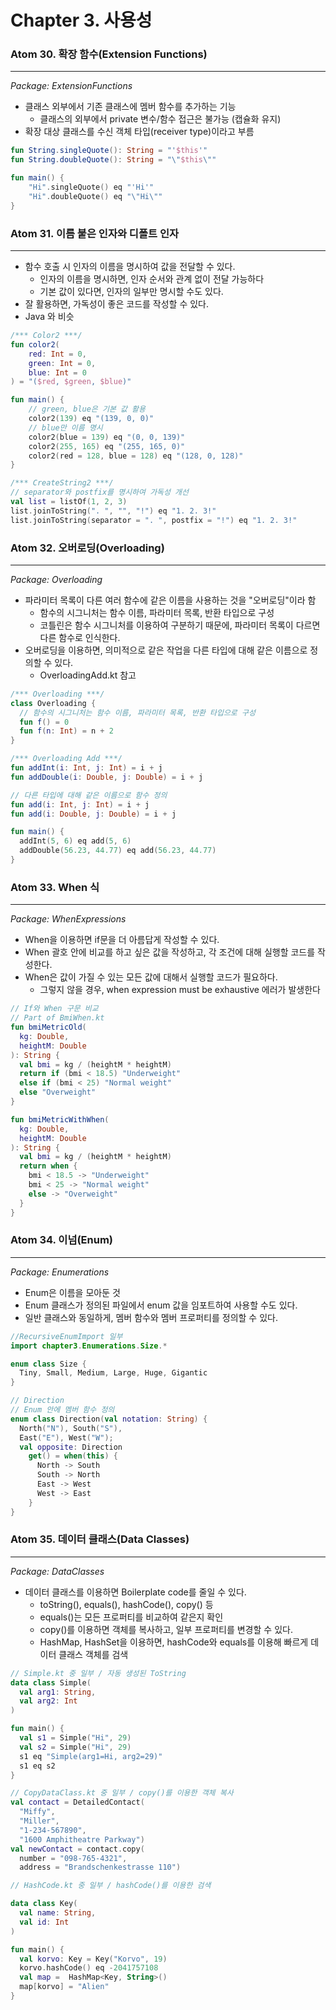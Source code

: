 # Chapter 3. 사용성

### Atom 30. 확장 함수(Extension Functions)

---

*Package: ExtensionFunctions*

- 클래스 외부에서 기존 클래스에 멤버 함수를 추가하는 기능
  - 클래스의 외부에서 private 변수/함수 접근은 불가능 (캡슐화 유지)
- 확장 대상 클래스를 수신 객체 타입(receiver type)이라고 부름
```kotlin
fun String.singleQuote(): String = "'$this'"
fun String.doubleQuote(): String = "\"$this\""

fun main() {
    "Hi".singleQuote() eq "'Hi'"
    "Hi".doubleQuote() eq "\"Hi\""
}
```

### Atom 31. 이름 붙은 인자와 디폴트 인자

---

- 함수 호출 시 인자의 이름을 명시하여 값을 전달할 수 있다.
  - 인자의 이름을 명시하면, 인자 순서와 관계 없이 전달 가능하다
  - 기본 값이 있다면, 인자의 일부만 명시할 수도 있다.
- 잘 활용하면, 가독성이 좋은 코드를 작성할 수 있다.
- Java 와 비슷

```kotlin
/*** Color2 ***/
fun color2(
    red: Int = 0,
    green: Int = 0,
    blue: Int = 0
) = "($red, $green, $blue)"

fun main() {
    // green, blue은 기본 값 활용
    color2(139) eq "(139, 0, 0)"
    // blue만 이름 명시
    color2(blue = 139) eq "(0, 0, 139)"
    color2(255, 165) eq "(255, 165, 0)"
    color2(red = 128, blue = 128) eq "(128, 0, 128)"
}

/*** CreateString2 ***/
// separator와 postfix를 명시하여 가독성 개선
val list = listOf(1, 2, 3)
list.joinToString(". ", "", "!") eq "1. 2. 3!"
list.joinToString(separator = ". ", postfix = "!") eq "1. 2. 3!"
```


### Atom 32. 오버로딩(Overloading)

---

*Package: Overloading*

- 파라미터 목록이 다른 여러 함수에 같은 이름을 사용하는 것을 "오버로딩"이라 함
  - 함수의 시그니처는 함수 이름, 파라미터 목록, 반환 타입으로 구성
  - 코틀린은 함수 시그니처를 이용하여 구분하기 때문에, 파라미터 목록이 다르면 다른 함수로 인식한다.
- 오버로딩을 이용하면, 의미적으로 같은 작업을 다른 타입에 대해 같은 이름으로 정의할 수 있다.
  - OverloadingAdd.kt 참고
  
```kotlin
/*** Overloading ***/
class Overloading {
  // 함수의 시그니처는 함수 이름, 파라미터 목록, 반환 타입으로 구성
  fun f() = 0
  fun f(n: Int) = n + 2
}

/*** Overloading Add ***/
fun addInt(i: Int, j: Int) = i + j
fun addDouble(i: Double, j: Double) = i + j

// 다른 타입에 대해 같은 이름으로 함수 정의
fun add(i: Int, j: Int) = i + j
fun add(i: Double, j: Double) = i + j

fun main() {
  addInt(5, 6) eq add(5, 6)
  addDouble(56.23, 44.77) eq add(56.23, 44.77)
}
```

### Atom 33. When 식

---

*Package: WhenExpressions*

- When을 이용하면 if문을 더 아름답게 작성할 수 있다.
- When 괄호 안에 비교를 하고 싶은 값을 작성하고, 각 조건에 대해 실행할 코드를 작성한다.
- When은 값이 가질 수 있는 모든 값에 대해서 실행할 코드가 필요하다.
  - 그렇지 않을 경우, when expression must be exhaustive 에러가 발생한다

```kotlin
// If와 When 구문 비교
// Part of BmiWhen.kt
fun bmiMetricOld(
  kg: Double,
  heightM: Double
): String {
  val bmi = kg / (heightM * heightM)
  return if (bmi < 18.5) "Underweight"
  else if (bmi < 25) "Normal weight"
  else "Overweight"
}

fun bmiMetricWithWhen(
  kg: Double,
  heightM: Double
): String {
  val bmi = kg / (heightM * heightM)
  return when {
    bmi < 18.5 -> "Underweight"
    bmi < 25 -> "Normal weight"
    else -> "Overweight"
  }
}
```

### Atom 34. 이넘(Enum)

---

*Package: Enumerations*

- Enum은 이름을 모아둔 것
- Enum 클래스가 정의된 파일에서 enum 값을 임포트하여 사용할 수도 있다.
- 일반 클래스와 동일하게, 멤버 함수와 멤버 프로퍼티를 정의할 수 있다.
```kotlin
//RecursiveEnumImport 일부
import chapter3.Enumerations.Size.*

enum class Size {
  Tiny, Small, Medium, Large, Huge, Gigantic
}

// Direction
// Enum 안에 멤버 함수 정의
enum class Direction(val notation: String) {
  North("N"), South("S"),
  East("E"), West("W");
  val opposite: Direction
    get() = when(this) {
      North -> South
      South -> North
      East -> West
      West -> East
    }
}
```

### Atom 35. 데이터 클래스(Data Classes)

---

*Package: DataClasses*

- 데이터 클래스를 이용하면 Boilerplate code를 줄일 수 있다.
  - toString(), equals(), hashCode(), copy() 등
  - equals()는 모든 프로퍼티를 비교하여 같은지 확인
  - copy()를 이용하면 객체를 복사하고, 일부 프로퍼티를 변경할 수 있다.
  - HashMap, HashSet을 이용하면, hashCode와 equals를 이용해 빠르게 데이터 클래스 객체를 검색

```kotlin
// Simple.kt 중 일부 / 자동 생성된 ToString
data class Simple(
  val arg1: String,
  val arg2: Int
)

fun main() {
  val s1 = Simple("Hi", 29)
  val s2 = Simple("Hi", 29)
  s1 eq "Simple(arg1=Hi, arg2=29)"
  s1 eq s2
}

// CopyDataClass.kt 중 일부 / copy()를 이용한 객체 복사
val contact = DetailedContact(
  "Miffy",
  "Miller",
  "1-234-567890",
  "1600 Amphitheatre Parkway")
val newContact = contact.copy(
  number = "098-765-4321",
  address = "Brandschenkestrasse 110")

// HashCode.kt 중 일부 / hashCode()를 이용한 검색

data class Key(
  val name: String,
  val id: Int
)

fun main() {
  val korvo: Key = Key("Korvo", 19)
  korvo.hashCode() eq -2041757108
  val map =  HashMap<Key, String>()
  map[korvo] = "Alien"
}
```